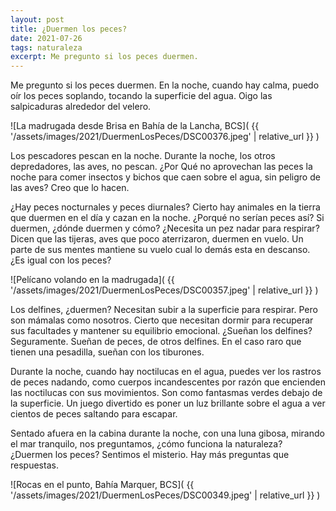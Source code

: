 ```yaml
---
layout: post
title: ¿Duermen los peces?
date: 2021-07-26
tags: naturaleza
excerpt: Me pregunto si los peces duermen.
---
```


Me pregunto si los peces duermen. En la noche, cuando hay calma, puedo oír
los peces soplando, tocando la superficie del agua.
Oigo las salpicaduras alrededor del velero.

![La madrugada desde Brisa en Bahía de la Lancha, BCS](
  {{ '/assets/images/2021/DuermenLosPeces/DSC00376.jpeg' | relative_url }}
)

Los pescadores pescan en la noche. Durante la noche, los otros depredadores,
las aves, no pescan. ¿Por Qué no aprovechan las peces la noche para comer
insectos y bichos que caen sobre el agua, sin peligro de las aves?
Creo que lo hacen.

¿Hay peces nocturnales y peces diurnales? Cierto hay animales en la tierra
que duermen en el día y cazan en la noche. ¿Porqué no
serían peces así? Si duermen, ¿dónde duermen y cómo? ¿Necesita un pez nadar
para respirar? Dicen que las tijeras, aves que poco aterrizaron, duermen en
vuelo. Un parte de sus mentes mantiene su vuelo cual lo demás esta en
descanso. ¿Es igual con los peces?

![Pelícano volando en la madrugada](
  {{ '/assets/images/2021/DuermenLosPeces/DSC00357.jpeg' | relative_url }}
)

Los delfines, ¿duermen? Necesitan subir a la superficie para respirar.
Pero son mámalas como nosotros. Cierto que necesitan dormir para recuperar
sus facultades y mantener su equilibrio emocional. ¿Sueñan los delfines?
Seguramente. Sueñan de peces, de otros delfines. En el caso raro que tienen
una pesadilla, sueñan con los tiburones.

Durante la noche, cuando hay noctilucas en el agua, puedes ver los rastros
de peces nadando, como cuerpos incandescentes por razón que encienden las
noctilucas con sus movimientos. Son como fantasmas verdes debajo de la
superficie. Un juego divertido es poner un luz brillante sobre el agua
a ver cientos de peces saltando para escapar.

Sentado afuera en la cabina durante la noche, con una luna gibosa, mirando el
mar tranquilo, nos preguntamos, ¿cómo funciona la naturaleza? ¿Duermen los
peces?  Sentimos el misterio. Hay más preguntas que respuestas.

![Rocas en el punto, Bahía Marquer, BCS](
  {{ '/assets/images/2021/DuermenLosPeces/DSC00349.jpeg' | relative_url }}
)

